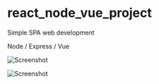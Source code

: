 # react_node_vue_project
Simple SPA web development 


Node / Express  / Vue 

![Screenshot](https://i.ibb.co/YdkLQ6L/Screenshot-2023-02-14-193634.png)

![Screenshot](https://i.ibb.co/dGGMzbB/image.png)

